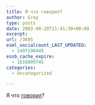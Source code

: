 ```yaml
---
title: Я что говорил?
author: Gray
type: posts
date: 2003-08-20T21:41:30+00:00
excerpt:
url: /3695
esml_socialcount_LAST_UPDATED:
  - 1497190445
essb_cache_expire:
  - 1616009745
categories:
  - Uncategorized

---
```








Я что <a href="http://WWW.searchengines.ru/cgi-bin/blog/mt-comments.cgi?entry_id=1630" target="_blank">говорил</a>?